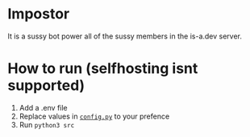 # Impostor
It is a sussy bot power all of the sussy members in the is-a.dev server.

# How to run (selfhosting isnt supported)
1. Add a .env file
2. Replace values in [`config.py`](src/config.py) to your prefence
3. Run `python3 src`

